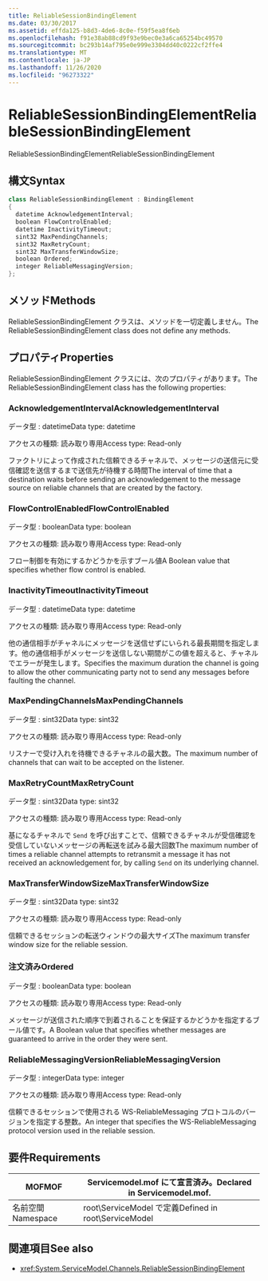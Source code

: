 ```yaml
---
title: ReliableSessionBindingElement
ms.date: 03/30/2017
ms.assetid: effda125-b8d3-4de6-8c0e-f59f5ea8f6eb
ms.openlocfilehash: f91e38ab88cd9f93e9bec0e3a6ca65254bc49570
ms.sourcegitcommit: bc293b14af795e0e999e3304dd40c0222cf2ffe4
ms.translationtype: MT
ms.contentlocale: ja-JP
ms.lasthandoff: 11/26/2020
ms.locfileid: "96273322"
---
```

# <a name="reliablesessionbindingelement"></a><span data-ttu-id="86844-102">ReliableSessionBindingElement</span><span class="sxs-lookup"><span data-stu-id="86844-102">ReliableSessionBindingElement</span></span>

<span data-ttu-id="86844-103">ReliableSessionBindingElement</span><span class="sxs-lookup"><span data-stu-id="86844-103">ReliableSessionBindingElement</span></span>  
  
## <a name="syntax"></a><span data-ttu-id="86844-104">構文</span><span class="sxs-lookup"><span data-stu-id="86844-104">Syntax</span></span>  
  
```csharp
class ReliableSessionBindingElement : BindingElement  
{  
  datetime AcknowledgementInterval;  
  boolean FlowControlEnabled;  
  datetime InactivityTimeout;  
  sint32 MaxPendingChannels;  
  sint32 MaxRetryCount;  
  sint32 MaxTransferWindowSize;  
  boolean Ordered;  
  integer ReliableMessagingVersion;  
};  
```  
  
## <a name="methods"></a><span data-ttu-id="86844-105">メソッド</span><span class="sxs-lookup"><span data-stu-id="86844-105">Methods</span></span>  

 <span data-ttu-id="86844-106">ReliableSessionBindingElement クラスは、メソッドを一切定義しません。</span><span class="sxs-lookup"><span data-stu-id="86844-106">The ReliableSessionBindingElement class does not define any methods.</span></span>  
  
## <a name="properties"></a><span data-ttu-id="86844-107">プロパティ</span><span class="sxs-lookup"><span data-stu-id="86844-107">Properties</span></span>  

 <span data-ttu-id="86844-108">ReliableSessionBindingElement クラスには、次のプロパティがあります。</span><span class="sxs-lookup"><span data-stu-id="86844-108">The ReliableSessionBindingElement class has the following properties:</span></span>  
  
### <a name="acknowledgementinterval"></a><span data-ttu-id="86844-109">AcknowledgementInterval</span><span class="sxs-lookup"><span data-stu-id="86844-109">AcknowledgementInterval</span></span>  

 <span data-ttu-id="86844-110">データ型 : datetime</span><span class="sxs-lookup"><span data-stu-id="86844-110">Data type: datetime</span></span>  
  
 <span data-ttu-id="86844-111">アクセスの種類: 読み取り専用</span><span class="sxs-lookup"><span data-stu-id="86844-111">Access type: Read-only</span></span>  
  
 <span data-ttu-id="86844-112">ファクトリによって作成された信頼できるチャネルで、メッセージの送信元に受信確認を送信するまで送信先が待機する時間</span><span class="sxs-lookup"><span data-stu-id="86844-112">The interval of time that a destination waits before sending an acknowledgement to the message source on reliable channels that are created by the factory.</span></span>  
  
### <a name="flowcontrolenabled"></a><span data-ttu-id="86844-113">FlowControlEnabled</span><span class="sxs-lookup"><span data-stu-id="86844-113">FlowControlEnabled</span></span>  

 <span data-ttu-id="86844-114">データ型 : boolean</span><span class="sxs-lookup"><span data-stu-id="86844-114">Data type: boolean</span></span>  
  
 <span data-ttu-id="86844-115">アクセスの種類: 読み取り専用</span><span class="sxs-lookup"><span data-stu-id="86844-115">Access type: Read-only</span></span>  
  
 <span data-ttu-id="86844-116">フロー制御を有効にするかどうかを示すブール値</span><span class="sxs-lookup"><span data-stu-id="86844-116">A Boolean value that specifies whether flow control is enabled.</span></span>  
  
### <a name="inactivitytimeout"></a><span data-ttu-id="86844-117">InactivityTimeout</span><span class="sxs-lookup"><span data-stu-id="86844-117">InactivityTimeout</span></span>  

 <span data-ttu-id="86844-118">データ型 : datetime</span><span class="sxs-lookup"><span data-stu-id="86844-118">Data type: datetime</span></span>  
  
 <span data-ttu-id="86844-119">アクセスの種類: 読み取り専用</span><span class="sxs-lookup"><span data-stu-id="86844-119">Access type: Read-only</span></span>  
  
 <span data-ttu-id="86844-120">他の通信相手がチャネルにメッセージを送信せずにいられる最長期間を指定します。他の通信相手がメッセージを送信しない期間がこの値を超えると、チャネルでエラーが発生します。</span><span class="sxs-lookup"><span data-stu-id="86844-120">Specifies the maximum duration the channel is going to allow the other communicating party not to send any messages before faulting the channel.</span></span>  
  
### <a name="maxpendingchannels"></a><span data-ttu-id="86844-121">MaxPendingChannels</span><span class="sxs-lookup"><span data-stu-id="86844-121">MaxPendingChannels</span></span>  

 <span data-ttu-id="86844-122">データ型 : sint32</span><span class="sxs-lookup"><span data-stu-id="86844-122">Data type: sint32</span></span>  
  
 <span data-ttu-id="86844-123">アクセスの種類: 読み取り専用</span><span class="sxs-lookup"><span data-stu-id="86844-123">Access type: Read-only</span></span>  
  
 <span data-ttu-id="86844-124">リスナーで受け入れを待機できるチャネルの最大数。</span><span class="sxs-lookup"><span data-stu-id="86844-124">The maximum number of channels that can wait to be accepted on the listener.</span></span>  
  
### <a name="maxretrycount"></a><span data-ttu-id="86844-125">MaxRetryCount</span><span class="sxs-lookup"><span data-stu-id="86844-125">MaxRetryCount</span></span>  

 <span data-ttu-id="86844-126">データ型 : sint32</span><span class="sxs-lookup"><span data-stu-id="86844-126">Data type: sint32</span></span>  
  
 <span data-ttu-id="86844-127">アクセスの種類: 読み取り専用</span><span class="sxs-lookup"><span data-stu-id="86844-127">Access type: Read-only</span></span>  
  
 <span data-ttu-id="86844-128">基になるチャネルで `Send` を呼び出すことで、信頼できるチャネルが受信確認を受信していないメッセージの再転送を試みる最大回数</span><span class="sxs-lookup"><span data-stu-id="86844-128">The maximum number of times a reliable channel attempts to retransmit a message it has not received an acknowledgement for, by calling `Send` on its underlying channel.</span></span>  
  
### <a name="maxtransferwindowsize"></a><span data-ttu-id="86844-129">MaxTransferWindowSize</span><span class="sxs-lookup"><span data-stu-id="86844-129">MaxTransferWindowSize</span></span>  

 <span data-ttu-id="86844-130">データ型 : sint32</span><span class="sxs-lookup"><span data-stu-id="86844-130">Data type: sint32</span></span>  
  
 <span data-ttu-id="86844-131">アクセスの種類: 読み取り専用</span><span class="sxs-lookup"><span data-stu-id="86844-131">Access type: Read-only</span></span>  
  
 <span data-ttu-id="86844-132">信頼できるセッションの転送ウィンドウの最大サイズ</span><span class="sxs-lookup"><span data-stu-id="86844-132">The maximum transfer window size for the reliable session.</span></span>  
  
### <a name="ordered"></a><span data-ttu-id="86844-133">注文済み</span><span class="sxs-lookup"><span data-stu-id="86844-133">Ordered</span></span>  

 <span data-ttu-id="86844-134">データ型 : boolean</span><span class="sxs-lookup"><span data-stu-id="86844-134">Data type: boolean</span></span>  
  
 <span data-ttu-id="86844-135">アクセスの種類: 読み取り専用</span><span class="sxs-lookup"><span data-stu-id="86844-135">Access type: Read-only</span></span>  
  
 <span data-ttu-id="86844-136">メッセージが送信された順序で到着されることを保証するかどうかを指定するブール値です。</span><span class="sxs-lookup"><span data-stu-id="86844-136">A Boolean value that specifies whether messages are guaranteed to arrive in the order they were sent.</span></span>  
  
### <a name="reliablemessagingversion"></a><span data-ttu-id="86844-137">ReliableMessagingVersion</span><span class="sxs-lookup"><span data-stu-id="86844-137">ReliableMessagingVersion</span></span>  

 <span data-ttu-id="86844-138">データ型 : integer</span><span class="sxs-lookup"><span data-stu-id="86844-138">Data type: integer</span></span>  
  
 <span data-ttu-id="86844-139">アクセスの種類: 読み取り専用</span><span class="sxs-lookup"><span data-stu-id="86844-139">Access type: Read-only</span></span>  
  
 <span data-ttu-id="86844-140">信頼できるセッションで使用される WS-ReliableMessaging プロトコルのバージョンを指定する整数。</span><span class="sxs-lookup"><span data-stu-id="86844-140">An integer that specifies the WS-ReliableMessaging protocol version used in the reliable session.</span></span>  
  
## <a name="requirements"></a><span data-ttu-id="86844-141">要件</span><span class="sxs-lookup"><span data-stu-id="86844-141">Requirements</span></span>  
  
|<span data-ttu-id="86844-142">MOF</span><span class="sxs-lookup"><span data-stu-id="86844-142">MOF</span></span>|<span data-ttu-id="86844-143">Servicemodel.mof にて宣言済み。</span><span class="sxs-lookup"><span data-stu-id="86844-143">Declared in Servicemodel.mof.</span></span>|  
|---------|-----------------------------------|  
|<span data-ttu-id="86844-144">名前空間</span><span class="sxs-lookup"><span data-stu-id="86844-144">Namespace</span></span>|<span data-ttu-id="86844-145">root\ServiceModel で定義</span><span class="sxs-lookup"><span data-stu-id="86844-145">Defined in root\ServiceModel</span></span>|  
  
## <a name="see-also"></a><span data-ttu-id="86844-146">関連項目</span><span class="sxs-lookup"><span data-stu-id="86844-146">See also</span></span>

- <xref:System.ServiceModel.Channels.ReliableSessionBindingElement>
